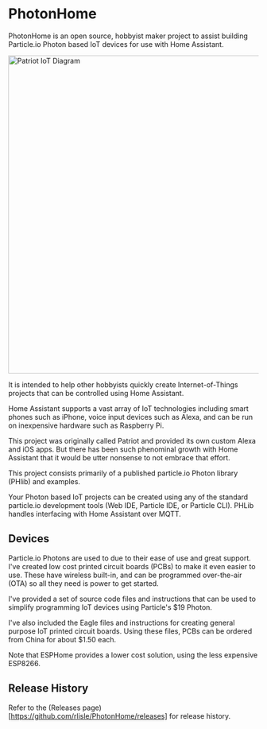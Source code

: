 # PhotonHome
PhotonHome is an open source, hobbyist maker project to assist building
Particle.io Photon based IoT devices for use with Home Assistant.

<img src="https://www.lucidchart.com/publicSegments/view/e2fb9ca3-c413-498b-b193-ab9dd6626c3a/image.png" alt="Patriot IoT Diagram" style="width: 640px;"/>

It is intended to help other hobbyists quickly create Internet-of-Things
projects that can be controlled using Home Assistant.

Home Assistant supports a vast array of IoT technologies including smart phones such as iPhone,
voice input devices such as Alexa, and can be run on inexpensive hardware such as Raspberry Pi.

This project was originally called Patriot and provided its own custom Alexa and iOS apps. But there has been such phenominal growth with Home Assistant that it would be utter nonsense to not embrace that effort.

This project consists primarily of a published particle.io Photon
library (PHlib) and examples.

Your Photon based IoT projects can be created using any of the 
standard particle.io development tools (Web IDE,
Particle IDE, or Particle CLI). PHLib handles interfacing with Home Assistant
over MQTT.

## Devices
Particle.io Photons are used to due to their ease of use and great
support. I've created low cost printed circuit boards (PCBs) to make
it even easier to use. These have wireless built-in, and can be programmed
over-the-air (OTA) so all they need is power to get started.

I've provided a set of source code files and instructions
that can be used to simplify
programming IoT devices using Particle's $19 Photon.

I've also included the Eagle files and instructions for creating
general purpose IoT printed circuit boards. Using these files,
PCBs can be ordered from China for about $1.50 each.

Note that ESPHome provides a lower cost solution, using the less expensive ESP8266.

## Release History
Refer to the (Releases page)[https://github.com/rlisle/PhotonHome/releases]
for release history.
